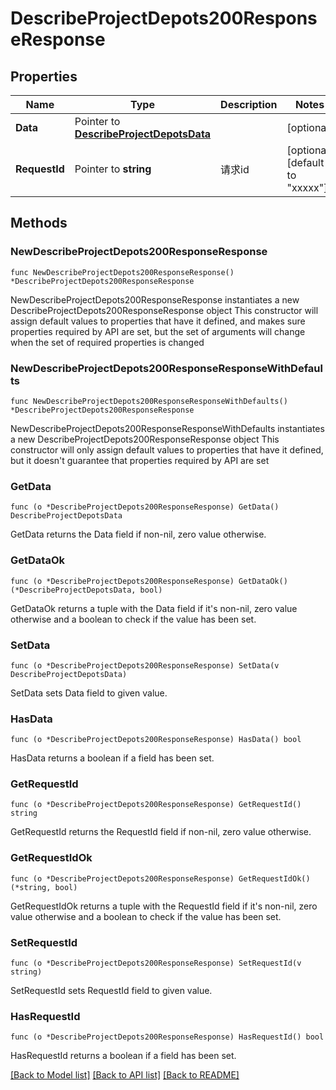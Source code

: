 # DescribeProjectDepots200ResponseResponse

## Properties

Name | Type | Description | Notes
------------ | ------------- | ------------- | -------------
**Data** | Pointer to [**DescribeProjectDepotsData**](DescribeProjectDepotsData.md) |  | [optional] 
**RequestId** | Pointer to **string** | 请求id | [optional] [default to "xxxxx"]

## Methods

### NewDescribeProjectDepots200ResponseResponse

`func NewDescribeProjectDepots200ResponseResponse() *DescribeProjectDepots200ResponseResponse`

NewDescribeProjectDepots200ResponseResponse instantiates a new DescribeProjectDepots200ResponseResponse object
This constructor will assign default values to properties that have it defined,
and makes sure properties required by API are set, but the set of arguments
will change when the set of required properties is changed

### NewDescribeProjectDepots200ResponseResponseWithDefaults

`func NewDescribeProjectDepots200ResponseResponseWithDefaults() *DescribeProjectDepots200ResponseResponse`

NewDescribeProjectDepots200ResponseResponseWithDefaults instantiates a new DescribeProjectDepots200ResponseResponse object
This constructor will only assign default values to properties that have it defined,
but it doesn't guarantee that properties required by API are set

### GetData

`func (o *DescribeProjectDepots200ResponseResponse) GetData() DescribeProjectDepotsData`

GetData returns the Data field if non-nil, zero value otherwise.

### GetDataOk

`func (o *DescribeProjectDepots200ResponseResponse) GetDataOk() (*DescribeProjectDepotsData, bool)`

GetDataOk returns a tuple with the Data field if it's non-nil, zero value otherwise
and a boolean to check if the value has been set.

### SetData

`func (o *DescribeProjectDepots200ResponseResponse) SetData(v DescribeProjectDepotsData)`

SetData sets Data field to given value.

### HasData

`func (o *DescribeProjectDepots200ResponseResponse) HasData() bool`

HasData returns a boolean if a field has been set.

### GetRequestId

`func (o *DescribeProjectDepots200ResponseResponse) GetRequestId() string`

GetRequestId returns the RequestId field if non-nil, zero value otherwise.

### GetRequestIdOk

`func (o *DescribeProjectDepots200ResponseResponse) GetRequestIdOk() (*string, bool)`

GetRequestIdOk returns a tuple with the RequestId field if it's non-nil, zero value otherwise
and a boolean to check if the value has been set.

### SetRequestId

`func (o *DescribeProjectDepots200ResponseResponse) SetRequestId(v string)`

SetRequestId sets RequestId field to given value.

### HasRequestId

`func (o *DescribeProjectDepots200ResponseResponse) HasRequestId() bool`

HasRequestId returns a boolean if a field has been set.


[[Back to Model list]](../README.md#documentation-for-models) [[Back to API list]](../README.md#documentation-for-api-endpoints) [[Back to README]](../README.md)



